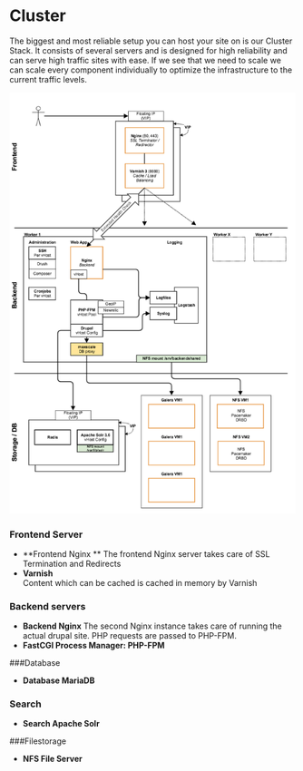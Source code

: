 # Cluster

The biggest and most reliable setup you can host your site on is our Cluster Stack. It consists of several servers and is designed for high reliability and can serve high traffic sites with ease. If we see that we need to scale we can scale every component individually to optimize the infrastructure to the current traffic levels.

![Schematic overview Cluster stack](cluster.png)

### Frontend Server

* **Frontend Nginx  **
The frontend Nginx server takes care of SSL Termination and Redirects
* **Varnish**  
Content which can be cached is cached in memory by Varnish

### Backend servers

* **Backend Nginx**
The second Nginx instance takes care of running the actual drupal site. PHP requests are passed to PHP-FPM.
* **FastCGI Process Manager: PHP-FPM**


###Database

* **Database MariaDB**

### Search

* **Search Apache Solr**

###Filestorage

* **NFS File Server**
